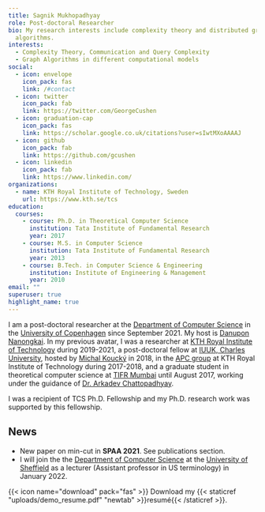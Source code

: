 ```yaml
---
title: Sagnik Mukhopadhyay
role: Post-doctoral Researcher
bio: My research interests include complexity theory and distributed graph
  algorithms.
interests:
  - Complexity Theory, Communication and Query Complexity
  - Graph Algorithms in different computational models
social:
  - icon: envelope
    icon_pack: fas
    link: /#contact
  - icon: twitter
    icon_pack: fab
    link: https://twitter.com/GeorgeCushen
  - icon: graduation-cap
    icon_pack: fas
    link: https://scholar.google.co.uk/citations?user=sIwtMXoAAAAJ
  - icon: github
    icon_pack: fab
    link: https://github.com/gcushen
  - icon: linkedin
    icon_pack: fab
    link: https://www.linkedin.com/
organizations:
  - name: KTH Royal Institute of Technology, Sweden
    url: https://www.kth.se/tcs
education:
  courses:
    - course: Ph.D. in Theoretical Computer Science
      institution: Tata Institute of Fundamental Research
      year: 2017
    - course: M.S. in Computer Science
      institution: Tata Institute of Fundamental Research
      year: 2013
    - course: B.Tech. in Computer Science & Engineering
      institution: Institute of Engineering & Management
      year: 2010
email: ""
superuser: true
highlight_name: true
---
```

I am a post-doctoral researcher at the [Department of Computer Science](https://di.ku.dk/english/) in the [University of Copenhagen](https://www.ku.dk/english/) since September 2021. My host is [Danupon Nanongkai](https://sites.google.com/site/dannanongkai/). In my previous avatar, I was a researcher at [KTH Royal Institute of Technology](https://www.kth.se/en/csc) during 2019-2021, a post-doctoral fellow at [IUUK, Charles University](https://iuuk.mff.cuni.cz/), hosted by [Michal Koucký](https://iuuk.mff.cuni.cz/~koucky/) in 2018, in the [APC group](https://apc.csc.kth.se/) at KTH Royal Institute of Technology during 2017-2018, and a graduate student in theoretical computer science at [TIFR Mumbai](http://www.tcs.tifr.res.in/) until August 2017, working under the guidance of [Dr. Arkadev Chattopadhyay](http://www.tcs.tifr.res.in/~arkadev/).

I was a recipient of TCS Ph.D. Fellowship and my Ph.D. research work was supported by this fellowship.

## News

* New paper on min-cut in **SPAA 2021**. See publications section.
* I will join the the [Department of Computer Science](https://www.sheffield.ac.uk/dcs) at the [University of Sheffield](https://www.sheffield.ac.uk/) as a lecturer (Assistant professor in US terminology) in January 2022.

{{< icon name="download" pack="fas" >}} Download my {{< staticref "uploads/demo_resume.pdf" "newtab" >}}resumé{{< /staticref >}}.